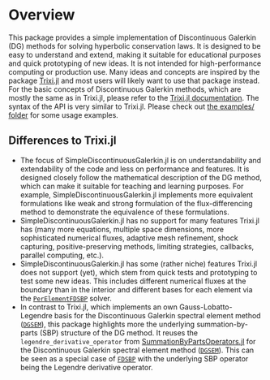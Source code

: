 # Overview

This package provides a simple implementation of Discontinuous Galerkin (DG) methods for solving hyperbolic
conservation laws. It is designed to be easy to understand and extend, making it suitable for educational purposes
and quick prototyping of new ideas. It is not intended for high-performance computing or production use.
Many ideas and concepts are inspired by the package [Trixi.jl](https://github.com/trixi-framework/Trixi.jl) and
most users will likely want to use that package instead. For the basic concepts of Discontinuous Galerkin methods,
which are mostly the same as in Trixi.jl, please refer to the [Trixi.jl documentation](https://trixi-framework.github.io/TrixiDocumentation/stable/).
The syntax of the API is very similar to Trixi.jl. Please check out
[the examples/ folder](https://github.com/JoshuaLampert/SimpleDiscontinuousGalerkin.jl/tree/main/examples)
for some usage examples.

## Differences to Trixi.jl

- The focus of SimpleDiscontinuousGalerkin.jl is on understandability and extendability of the code and less on
  performance and features. It is designed closely follow the mathematical description of the DG method, which can
  make it suitable for teaching and learning purposes. For example, SimpleDiscontinuousGalerkin.jl implements more
  equivalent formulations like weak and strong formulation of the flux-differencing method to demonstrate the
  equivalence of these formulations.
- SimpleDiscontinuousGalerkin.jl has no support for many features Trixi.jl has (many more equations, multiple space
  dimensions, more sophisticated numerical fluxes, adaptive mesh refinement, shock capturing, positive-preserving
  methods, limiting strategies, callbacks, parallel computing, etc.).
- SimpleDiscontinuousGalerkin.jl has some (rather niche) features Trixi.jl does not support (yet), which stem from
  quick tests and prototyping to test some new ideas. This includes different numerical fluxes at the boundary than
  in the interior and different bases for each element via the [`PerElementFDSBP`](@ref) solver.
- In contrast to Trixi.jl, which implements an own Gauss-Lobatto-Legendre basis for the Discontinuous Galerkin spectral
  element method ([`DGSEM`](@ref)), this package highlights more the underlying summation-by-parts (SBP) structure of
  the DG method. It reuses the `legendre_derivative_operator` from
  [SummationByPartsOperators.jl](https://github.com/ranocha/SummationByPartsOperators.jl) for the Discontinuous
  Galerkin spectral element method ([`DGSEM`](@ref)). This can be seen as a special case of [`FDSBP`](@ref) with
  the underlying SBP operator being the Legendre derivative operator.
